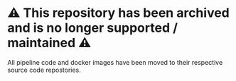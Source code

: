 # ⚠️ This repository has been archived and is no longer supported / maintained ⚠️

All pipeline code and docker images have been moved to their respective source code repostories.

